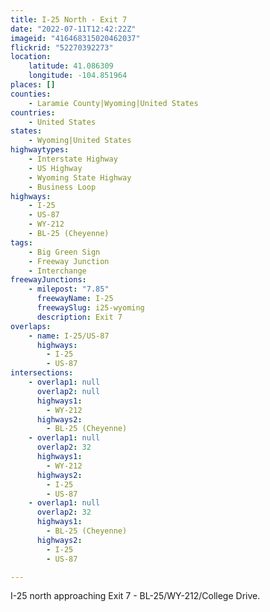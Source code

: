 ```yaml
---
title: I-25 North - Exit 7
date: "2022-07-11T12:42:22Z"
imageid: "416468315020462037"
flickrid: "52270392273"
location:
    latitude: 41.086309
    longitude: -104.851964
places: []
counties:
    - Laramie County|Wyoming|United States
countries:
    - United States
states:
    - Wyoming|United States
highwaytypes:
    - Interstate Highway
    - US Highway
    - Wyoming State Highway
    - Business Loop
highways:
    - I-25
    - US-87
    - WY-212
    - BL-25 (Cheyenne)
tags:
    - Big Green Sign
    - Freeway Junction
    - Interchange
freewayJunctions:
    - milepost: "7.85"
      freewayName: I-25
      freewaySlug: i25-wyoming
      description: Exit 7
overlaps:
    - name: I-25/US-87
      highways:
        - I-25
        - US-87
intersections:
    - overlap1: null
      overlap2: null
      highways1:
        - WY-212
      highways2:
        - BL-25 (Cheyenne)
    - overlap1: null
      overlap2: 32
      highways1:
        - WY-212
      highways2:
        - I-25
        - US-87
    - overlap1: null
      overlap2: 32
      highways1:
        - BL-25 (Cheyenne)
      highways2:
        - I-25
        - US-87

---
```

I-25 north approaching Exit 7 - BL-25/WY-212/College Drive.